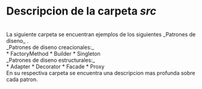 # Descripcion de la carpeta _src_
<br>
La siguiente carpeta se encuentran ejemplos de los siguientes _Patrones de diseno_ .
<br>
_Patrones de diseno creacionales:_
<br>
* FactoryMethod
* Builder
* Singleton
<br>
_Patrones de diseno estructurales:_
<br>
* Adapter
* Decorator
* Facade
* Proxy
<br>
En su respectiva carpeta se encuentra una descripcion mas profunda sobre cada patron.
